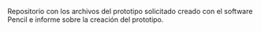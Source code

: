 Repositorio con los archivos del prototipo solicitado creado con el software Pencil e informe sobre la creación del prototipo.
